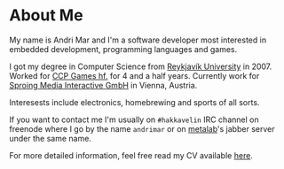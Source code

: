 # About Me #
My name is Andri Mar and I'm a software developer most interested in embedded development, programming languages and games.

I got my degree in Computer Science from [Reykjavík University](http://ru.is) in 2007. Worked for [CCP Games hf.](http://ccpgames.com) for 4 and a half years. Currently work for [Sproing Media Interactive GmbH](http://www.sproing.at) in Vienna, Austria.

Interesests include electronics, homebrewing and sports of all sorts.

If you want to contact me I'm usually on `#hakkavelin` IRC channel on freenode where I go by the name `andrimar` or on [metalab](http://metalab.at)'s jabber server under the same name.

For more detailed information, feel free read my CV available [here](http://andrimar.is/files/cv.pdf).

